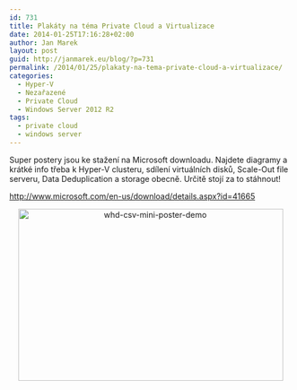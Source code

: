 ```yaml
---
id: 731
title: Plakáty na téma Private Cloud a Virtualizace
date: 2014-01-25T17:16:28+02:00
author: Jan Marek
layout: post
guid: http://janmarek.eu/blog/?p=731
permalink: /2014/01/25/plakaty-na-tema-private-cloud-a-virtualizace/
categories:
  - Hyper-V
  - Nezařazené
  - Private Cloud
  - Windows Server 2012 R2
tags:
  - private cloud
  - windows server
---
```

Super postery jsou ke stažení na Microsoft downloadu. Najdete diagramy a krátké info třeba k Hyper-V clusteru, sdílení virtuálních disků, Scale-Out file serveru, Data Deduplication a storage obecně. Určitě stojí za to stáhnout!

<a href="http://www.microsoft.com/en-us/download/details.aspx?id=41665" target="_blank">http://www.microsoft.com/en-us/download/details.aspx?id=41665</a>

<p style="text-align: center;">
  <a href="http://www.microsoft.com/en-us/download/confirmation.aspx?id=41665" target="_blank"><img class="aligncenter  wp-image-732" alt="whd-csv-mini-poster-demo" src="http://janmarek.eu/wp-content/uploads/2014/01/whd-csv-mini-poster-demo.png" width="472" height="307" /></a>
</p>